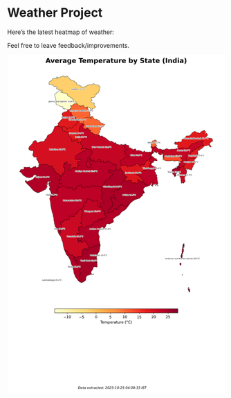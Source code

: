 # Weather Project

Here’s the latest heatmap of weather:

Feel free to leave feedback/improvements.

![India Heatmap](docs/assets/india_heatmap.png?v=FBFE0B)
